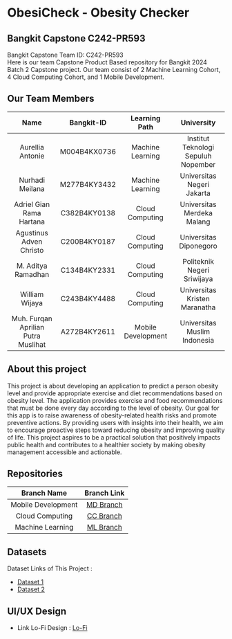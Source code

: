 # ObesiCheck - Obesity Checker

## Bangkit Capstone C242-PR593

Bangkit Capstone Team ID: C242-PR593 <br>
Here is our team Capstone Product Based repository for Bangkit 2024 Batch 2 Capstone project. Our team consist of 2 Machine Learning Cohort, 4 Cloud Computing Cohort, and 1 Mobile Development.

## Our Team Members

|              Name              | Bangkit-ID |    Learning Path    |       University       |
| :----------------------------: | :--------: | :-----------------: | :--------------------: |
| Aurellia Antonie | M004B4KX0736 | Machine Learning | Institut Teknologi Sepuluh Nopember |
| Nurhadi Meilana | M277B4KY3432 | Machine Learning | Universitas Negeri Jakarta |
| Adriel Gian Rama Hartana | C382B4KY0138 | Cloud Computing | Universitas Merdeka Malang |
| Agustinus Adven Christo | C200B4KY0187 | Cloud Computing | Universitas Diponegoro |
| M. Aditya Ramadhan | C134B4KY2331 | Cloud Computing | Politeknik Negeri Sriwijaya |
| William Wijaya | C243B4KY4488 | Cloud Computing | Universitas Kristen Maranatha |
| Muh. Furqan Aprilian Putra Muslihat | A272B4KY2611 | Mobile Development | Universitas Muslim Indonesia |

## About this project

This project is about developing an application to predict a person obesity level and provide appropriate exercise and diet recommendations based on obesity level. The application provides exercise and food recommendations that must be done every day according to the level of obesity. Our goal for this app is to raise awareness of obesity-related health risks and promote preventive actions. By providing users with insights into their health, we aim to encourage proactive steps toward reducing obesity and improving quality of life. This project aspires to be a practical solution that positively impacts public health and contributes to a healthier society by making obesity management accessible and actionable.

## Repositories

|    Branch Name     |                                      Branch Link                                         |
| :----------------: | :--------------------------------------------------------------------------------------: |
| Mobile Development | [MD Branch](https://github.com/adrielgian99/Bangkit-Capstone-C242-PR593/tree/mobile_development) |
|  Cloud Computing   | [CC Branch](https://github.com/adrielgian99/Bangkit-Capstone-C242-PR593/tree/cloud_computing) |
|  Machine Learning  | [ML Branch](https://github.com/adrielgian99/Bangkit-Capstone-C242-PR593/tree/machine_learning) |

## Datasets

Dataset Links of This Project :

- [Dataset 1]()
- [Dataset 2]()

## UI/UX Design

- Link Lo-Fi Design : [Lo-Fi](https://www.figma.com/design/EHfGrCUAKuQcPEc6Z3H0D4/02.-User-Flows-Resource-(Copy)?node-id=59177-153&t=5oTO0v16bc9JCHZi-1)
